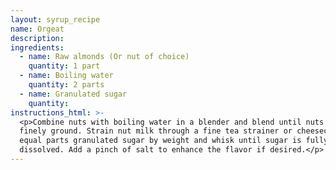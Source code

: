 ```yaml
---
layout: syrup_recipe
name: Orgeat
description:
ingredients:
  - name: Raw almonds (Or nut of choice)
    quantity: 1 part
  - name: Boiling water
    quantity: 2 parts
  - name: Granulated sugar
    quantity:
instructions_html: >-
  <p>Combine nuts with boiling water in a blender and blend until nuts have been
  finely ground. Strain nut milk through a fine tea strainer or cheesecloth, add
  equal parts granulated sugar by weight and whisk until sugar is fully
  dissolved. Add a pinch of salt to enhance the flavor if desired.</p>
---
```



